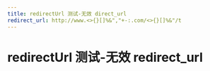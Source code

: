 ```yaml
---
title: redirectUrl 测试-无效 direct_url
redirect_url: http://www.<>{}[]%&","+-:.com/<>{}[]%&"/t
---
```



# redirectUrl 测试-无效 redirect_url

 


<!--HONumber=May16_HO4-->


